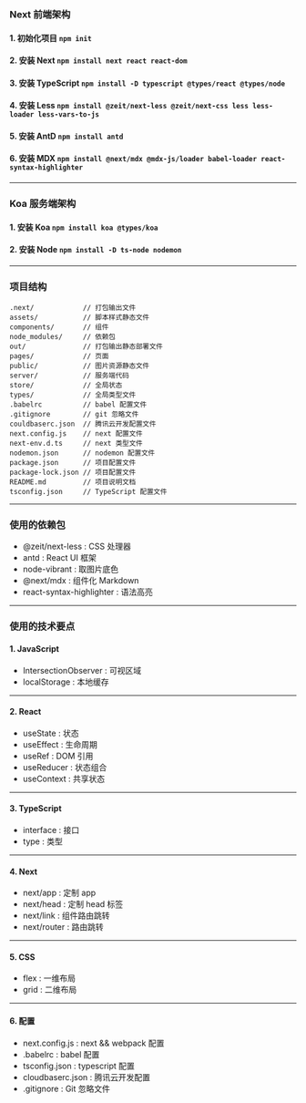 ### Next 前端架构
#### 1. 初始化项目 `npm init`
#### 2. 安装 Next `npm install next react react-dom`
#### 3. 安装 TypeScript `npm install -D typescript @types/react @types/node`
#### 4. 安装 Less `npm install @zeit/next-less @zeit/next-css less less-loader less-vars-to-js`
#### 5. 安装 AntD `npm install antd`
#### 6. 安装 MDX `npm install @next/mdx @mdx-js/loader babel-loader react-syntax-highlighter`

---

### Koa 服务端架构
#### 1. 安装 Koa `npm install koa @types/koa`
#### 2. 安装 Node `npm install -D ts-node nodemon`

---

### 项目结构
```shell
.next/            // 打包输出文件
assets/           // 脚本样式静态文件
components/       // 组件
node_modules/     // 依赖包
out/              // 打包输出静态部署文件
pages/            // 页面
public/           // 图片资源静态文件
server/           // 服务端代码
store/            // 全局状态
types/            // 全局类型文件
.babelrc          // babel 配置文件
.gitignore        // git 忽略文件
couldbaserc.json  // 腾讯云开发配置文件
next.config.js    // next 配置文件
next-env.d.ts     // next 类型文件
nodemon.json      // nodemon 配置文件
package.json      // 项目配置文件
package-lock.json // 项目配置文件
README.md         // 项目说明文档
tsconfig.json     // TypeScript 配置文件
```

---

### 使用的依赖包
- @zeit/next-less : CSS 处理器
- antd : React UI 框架
- node-vibrant : 取图片底色
- @next/mdx : 组件化 Markdown
- react-syntax-highlighter : 语法高亮

---

### 使用的技术要点
#### 1. JavaScript
- IntersectionObserver : 可视区域
- localStorage : 本地缓存

---

#### 2. React
- useState : 状态
- useEffect : 生命周期
- useRef : DOM 引用
- useReducer : 状态组合
- useContext : 共享状态

---

#### 3. TypeScript
- interface : 接口
- type : 类型

---

#### 4. Next
- next/app : 定制 app
- next/head : 定制 head 标签 
- next/link : 组件路由跳转
- next/router : 路由跳转

---

#### 5. CSS
- flex : 一维布局
- grid : 二维布局

---

#### 6. 配置
- next.config.js : next && webpack 配置
- .babelrc : babel 配置
- tsconfig.json : typescript 配置
- cloudbaserc.json : 腾讯云开发配置
- .gitignore : Git 忽略文件
